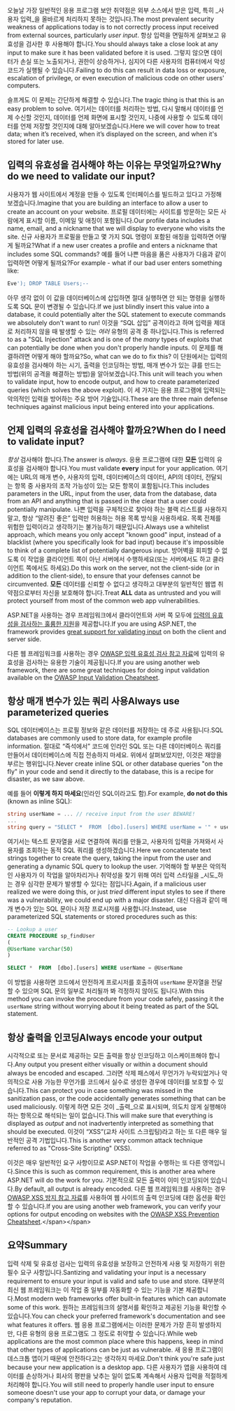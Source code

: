 <span data-ttu-id="faadd-101">오늘날 가장 일반적인 응용 프로그램 보안 취약점은 외부 소스에서 받은 입력, 특히 _사용자 입력_을 올바르게 처리하지 못하는 것입니다.</span><span class="sxs-lookup"><span data-stu-id="faadd-101">The most prevalent security weakness of applications today is to not correctly process input received from external sources, particularly _user input_.</span></span> <span data-ttu-id="faadd-102">항상 입력을 면밀하게 살펴보고 유효성을 검사한 후 사용해야 합니다.</span><span class="sxs-lookup"><span data-stu-id="faadd-102">You should always take a close look at any input to make sure it has been validated before it is used.</span></span> <span data-ttu-id="faadd-103">그렇지 않으면 데이터가 손실 또는 노출되거나, 권한이 상승하거나, 심지어 다른 사용자의 컴퓨터에서 악성 코드가 실행될 수 있습니다.</span><span class="sxs-lookup"><span data-stu-id="faadd-103">Failing to do this can result in data loss or exposure, escalation of privilege, or even execution of malicious code on other users' computers.</span></span>

<span data-ttu-id="faadd-104">슬프게도 이 문제는 간단하게 해결할 수 있습니다.</span><span class="sxs-lookup"><span data-stu-id="faadd-104">The tragic thing is that this is an easy problem to solve.</span></span> <span data-ttu-id="faadd-105">여기서는 데이터를 처리하는 방법, 다시 말해서 데이터를 언제 수신할 것인지, 데이터를 언제 화면에 표시할 것인지, 나중에 사용할 수 있도록 데이터를 언제 저장할 것인지에 대해 알아보겠습니다.</span><span class="sxs-lookup"><span data-stu-id="faadd-105">Here we will cover how to treat data; when it’s received, when it’s displayed on the screen, and when it's stored for later use.</span></span>

## <a name="why-do-we-need-to-validate-our-input"></a><span data-ttu-id="faadd-106">입력의 유효성을 검사해야 하는 이유는 무엇일까요?</span><span class="sxs-lookup"><span data-stu-id="faadd-106">Why do we need to validate our input?</span></span>

<span data-ttu-id="faadd-107">사용자가 웹 사이트에서 계정을 만들 수 있도록 인터페이스를 빌드하고 있다고 가정해 보겠습니다.</span><span class="sxs-lookup"><span data-stu-id="faadd-107">Imagine that you are building an interface to allow a user to create an account on your website.</span></span> <span data-ttu-id="faadd-108">프로필 데이터에는 사이트를 방문하는 모든 사람에게 표시할 이름, 이메일 및 애칭이 포함됩니다.</span><span class="sxs-lookup"><span data-stu-id="faadd-108">Our profile data includes a name, email, and a nickname that we will display to everyone who visits the site.</span></span> <span data-ttu-id="faadd-109">신규 사용자가 프로필을 만들고 몇 가지 SQL 명령이 포함된 애칭을 입력하면 어떻게 될까요?</span><span class="sxs-lookup"><span data-stu-id="faadd-109">What if a new user creates a profile and enters a nickname that includes some SQL commands?</span></span> <span data-ttu-id="faadd-110">예를 들어 나쁜 마음을 품은 사용자가 다음과 같이 입력하면 어떻게 될까요?</span><span class="sxs-lookup"><span data-stu-id="faadd-110">For example - what if our bad user enters something like:</span></span>

```sql
Eve'); DROP TABLE Users;--
```

<span data-ttu-id="faadd-111">아무 생각 없이 이 값을 데이터베이스에 삽입하면 절대 실행하면 안 되는 명령을 실행하도록 SQL 문이 변경될 수 있습니다.</span><span class="sxs-lookup"><span data-stu-id="faadd-111">If we just blindly insert this value into a database, it could potentially alter the SQL statement to execute commands we absolutely don't want to run!</span></span> <span data-ttu-id="faadd-112">이것을 “SQL 삽입” 공격이라고 하며 입력을 제대로 처리하지 않을 때 발생할 수 있는 _여러_ 유형의 공격 중 하나입니다.</span><span class="sxs-lookup"><span data-stu-id="faadd-112">This is referred to as a "SQL Injection" attack and is one of the _many_ types of exploits that can potentially be done when you don't properly handle inputs.</span></span> <span data-ttu-id="faadd-113">이 문제를 해결하려면 어떻게 해야 할까요?</span><span class="sxs-lookup"><span data-stu-id="faadd-113">So, what can we do to fix this?</span></span> <span data-ttu-id="faadd-114">이 단원에서는 입력의 유효성을 검사해야 하는 시기, 출력을 인코딩하는 방법, 매개 변수가 있는 큐를 만드는 방법(위의 공격을 해결하는 방법)을 알아보겠습니다.</span><span class="sxs-lookup"><span data-stu-id="faadd-114">This unit will teach you when to validate input, how to encode output, and how to create parameterized queries (which solves the above exploit).</span></span> <span data-ttu-id="faadd-115">이 세 가지는 응용 프로그램에 입력되는 악의적인 입력을 방어하는 주요 방어 기술입니다.</span><span class="sxs-lookup"><span data-stu-id="faadd-115">These are the three main defense techniques against malicious input being entered into your applications.</span></span>

## <a name="when-do-i-need-to-validate-input"></a><span data-ttu-id="faadd-116">언제 입력의 유효성을 검사해야 할까요?</span><span class="sxs-lookup"><span data-stu-id="faadd-116">When do I need to validate input?</span></span>

<span data-ttu-id="faadd-117">_항상_ 검사해야 합니다.</span><span class="sxs-lookup"><span data-stu-id="faadd-117">The answer is _always_.</span></span> <span data-ttu-id="faadd-118">응용 프로그램에 대한 **모든** 입력의 유효성을 검사해야 합니다.</span><span class="sxs-lookup"><span data-stu-id="faadd-118">You must validate **every** input for your application.</span></span> <span data-ttu-id="faadd-119">여기에는 URL의 매개 변수, 사용자의 입력, 데이터베이스의 데이터, API의 데이터, 전달되는 항목 중 사용자의 조작 가능성이 있는 모든 항목이 포함됩니다.</span><span class="sxs-lookup"><span data-stu-id="faadd-119">This includes parameters in the URL, input from the user, data from the database, data from an API and anything that is passed in the clear that a user could potentially manipulate.</span></span> <span data-ttu-id="faadd-120">나쁜 입력을 구체적으로 찾아야 하는 블랙 리스트를 사용하지 말고, 항상 “알려진 좋은” 입력만 허용하는 허용 목록 방식을 사용하세요. 목록 전체를 위험한 입력이라고 생각하기는 불가능하기 때문입니다.</span><span class="sxs-lookup"><span data-stu-id="faadd-120">Always use a whitelist approach, which means you only accept "known good" input, instead of a blacklist (where you specifically look for bad input) because it's impossible to think of a complete list of potentially dangerous input.</span></span>  <span data-ttu-id="faadd-121">방어벽을 회피할 수 없도록 이 작업을 클라이언트 쪽이 아닌 서버에서 수행하세요(또는 서버에서도 하고 클라이언트 쪽에서도 하세요).</span><span class="sxs-lookup"><span data-stu-id="faadd-121">Do this work on the server, not the client-side (or in addition to the client-side), to ensure that your defenses cannot be circumvented.</span></span> <span data-ttu-id="faadd-122">**모든** 데이터를 신뢰할 수 없다고 생각하고 대부분의 일반적인 웹앱 취약점으로부터 자신을 보호해야 합니다.</span><span class="sxs-lookup"><span data-stu-id="faadd-122">Treat **ALL** data as untrusted and you will protect yourself from most of the common web app vulnerabilities.</span></span>

<span data-ttu-id="faadd-123">ASP.NET을 사용하는 경우 프레임워크에서 클라이언트와 서버 쪽 모두에 [입력의 유효성을 검사하는 훌륭한 지원](https://docs.microsoft.com/aspnet/web-pages/overview/ui-layouts-and-themes/validating-user-input-in-aspnet-web-pages-sites)을 제공합니다.</span><span class="sxs-lookup"><span data-stu-id="faadd-123">If you are using ASP.NET, the framework provides [great support for validating input](https://docs.microsoft.com/aspnet/web-pages/overview/ui-layouts-and-themes/validating-user-input-in-aspnet-web-pages-sites) on both the client and server side.</span></span>

<span data-ttu-id="faadd-124">다른 웹 프레임워크를 사용하는 경우 [OWASP 입력 유효성 검사 참고 자료](https://www.owasp.org/index.php/Input_Validation_Cheat_Sheet)에 입력의 유효성을 검사하는 유용한 기술이 제공됩니다.</span><span class="sxs-lookup"><span data-stu-id="faadd-124">If you are using another web framework, there are some great techniques for doing input validation available on the [OWASP Input Validation Cheatsheet](https://www.owasp.org/index.php/Input_Validation_Cheat_Sheet).</span></span>


## <a name="always-use-parameterized-queries"></a><span data-ttu-id="faadd-125">항상 매개 변수가 있는 쿼리 사용</span><span class="sxs-lookup"><span data-stu-id="faadd-125">Always use parameterized queries</span></span>

<span data-ttu-id="faadd-126">SQL 데이터베이스는 프로필 정보와 같은 데이터를 저장하는 데 주로 사용됩니다.</span><span class="sxs-lookup"><span data-stu-id="faadd-126">SQL databases are commonly used to store data, for example profile information.</span></span>  <span data-ttu-id="faadd-127">절대로 “즉석에서” 코드에 인라인 SQL 또는 다른 데이터베이스 쿼리를 만들어서 데이터베이스에 직접 전송하지 마세요. 위에서 살펴보았지만, 이것은 재앙을 부르는 행위입니다.</span><span class="sxs-lookup"><span data-stu-id="faadd-127">Never create inline SQL or other database queries "on the fly" in your code and send it directly to the database, this is a recipe for disaster, as we saw above.</span></span>

<span data-ttu-id="faadd-128">예를 들어 **이렇게 하지 마세요**(인라인 SQL이라고도 함).</span><span class="sxs-lookup"><span data-stu-id="faadd-128">For example, **do not do this** (known as inline SQL):</span></span>

```csharp
string userName = ... // receive input from the user BEWARE!
...
string query = "SELECT *  FROM  [dbo].[users] WHERE userName = '" + userName + "'";
```

<span data-ttu-id="faadd-129">여기서는 텍스트 문자열을 서로 연결하여 쿼리를 만들고, 사용자의 입력을 가져와서 사용자를 조회하는 동적 SQL 쿼리를 생성하겠습니다.</span><span class="sxs-lookup"><span data-stu-id="faadd-129">Here we concatenate text strings together to create the query, taking the input from the user and generating a dynamic SQL query to lookup the user.</span></span> <span data-ttu-id="faadd-130">기억해야 할 부분은 악의적인 사용자가 이 작업을 알아차리거나 취약성을 찾기 위해 여러 입력 스타일을 _시도_하는 경우 심각한 문제가 발생할 수 있다는 점입니다.</span><span class="sxs-lookup"><span data-stu-id="faadd-130">Again, if a malicious user realized we were doing this, or just _tried_ different input styles to see if there was a vulnerability, we could end up with a major disaster.</span></span> <span data-ttu-id="faadd-131">대신 다음과 같이 매개 변수가 있는 SQL 문이나 저장 프로시저를 사용합니다.</span><span class="sxs-lookup"><span data-stu-id="faadd-131">Instead, use parameterized SQL statements or stored procedures such as this:</span></span>

```sql
-- Lookup a user
CREATE PROCEDURE sp_findUser
(
@UserName varchar(50)
)

SELECT *  FROM  [dbo].[users] WHERE userName = @UserName
```

<span data-ttu-id="faadd-132">이 방법을 사용하면 코드에서 안전하게 프로시저를 호출하여 `userName` 문자열을 전달할 수 있으며 SQL 문의 일부로 처리될까 봐 걱정하지 않아도 됩니다.</span><span class="sxs-lookup"><span data-stu-id="faadd-132">With this method you can invoke the procedure from your code safely, passing it the `userName` string without worrying about it being treated as part of the SQL statement.</span></span>

## <a name="always-encode-your-output"></a><span data-ttu-id="faadd-133">항상 출력을 인코딩</span><span class="sxs-lookup"><span data-stu-id="faadd-133">Always encode your output</span></span>

<span data-ttu-id="faadd-134">시각적으로 또는 문서로 제공하는 모든 출력을 항상 인코딩하고 이스케이프해야 합니다.</span><span class="sxs-lookup"><span data-stu-id="faadd-134">Any output you present either visually or within a document should always be encoded and escaped.</span></span> <span data-ttu-id="faadd-135">그러면 삭제 패스에서 무언가가 누락되었거나 악의적으로 사용 가능한 무언가를 코드에서 실수로 생성한 경우에 데이터를 보호할 수 있습니다.</span><span class="sxs-lookup"><span data-stu-id="faadd-135">This can protect you in case something was missed in the sanitization pass, or the code accidentally generates something that can be used maliciously.</span></span> <span data-ttu-id="faadd-136">이렇게 하면 모든 것이 _출력_으로 표시되며, 의도치 않게 실행해야 하는 항목으로 해석되는 일이 없습니다.</span><span class="sxs-lookup"><span data-stu-id="faadd-136">This will make sure that everything is displayed as _output_ and not inadvertently interpreted as something that should be executed.</span></span> <span data-ttu-id="faadd-137">이것이 “XSS”(교차 사이트 스크립팅)라고 하는 또 다른 매우 일반적인 공격 기법입니다.</span><span class="sxs-lookup"><span data-stu-id="faadd-137">This is another very common attack technique referred to as "Cross-Site Scripting" (XSS).</span></span>

<span data-ttu-id="faadd-138">이것은 매우 일반적인 요구 사항이므로 ASP.NET이 작업을 수행하는 또 다른 영역입니다.</span><span class="sxs-lookup"><span data-stu-id="faadd-138">Since this is such as common requirement, this is another area where ASP.NET will do the work for you.</span></span> <span data-ttu-id="faadd-139">기본적으로 모든 출력이 이미 인코딩되어 있습니다.</span><span class="sxs-lookup"><span data-stu-id="faadd-139">By default, all output is already encoded.</span></span> <span data-ttu-id="faadd-140">다른 웹 프레임워크를 사용하는 경우 [OWASP XSS 방지 참고 자료](https://www.owasp.org/index.php/XSS_(Cross_Site_Scripting)_Prevention_Cheat_Sheet)를 사용하여 웹 사이트의 출력 인코딩에 대한 옵션을 확인할 수 있습니다.</span><span class="sxs-lookup"><span data-stu-id="faadd-140">If you are using another web framework, you can verify your options for output encoding on websites with the [OWASP XSS Prevention Cheatsheet](https://www.owasp.org/index.php/XSS_(Cross_Site_Scripting)_Prevention_Cheat_Sheet).</span></span>

## <a name="summary"></a><span data-ttu-id="faadd-141">요약</span><span class="sxs-lookup"><span data-stu-id="faadd-141">Summary</span></span>

<span data-ttu-id="faadd-142">입력 삭제 및 유효성 검사는 입력의 유효성을 보장하고 안전하게 사용 및 저장하기 위한 필수 요구 사항입니다.</span><span class="sxs-lookup"><span data-stu-id="faadd-142">Santizing and validating your input is a necessary requirement to ensure your input is valid and safe to use and store.</span></span> <span data-ttu-id="faadd-143">대부분의 최신 웹 프레임워크는 이 작업 중 일부를 자동화할 수 있는 기능을 기본 제공합니다.</span><span class="sxs-lookup"><span data-stu-id="faadd-143">Most modern web frameworks offer built-in features which can automate some of this work.</span></span> <span data-ttu-id="faadd-144">원하는 프레임워크의 설명서를 확인하고 제공된 기능을 확인할 수 있습니다.</span><span class="sxs-lookup"><span data-stu-id="faadd-144">You can check your preferred framework's documentation and see what features it offers.</span></span> <span data-ttu-id="faadd-145">웹 응용 프로그램에서는 이러한 문제가 가장 흔히 발생하지만, 다른 유형의 응용 프로그램도 그 정도로 취약할 수 있습니다.</span><span class="sxs-lookup"><span data-stu-id="faadd-145">While web applications are the most common place where this happens, keep in mind that other types of applications can be just as vulnerable.</span></span> <span data-ttu-id="faadd-146">새 응용 프로그램이 데스크톱 앱이기 때문에 안전하다고는 생각하지 마세요.</span><span class="sxs-lookup"><span data-stu-id="faadd-146">Don't think you're safe just because your new application is a desktop app.</span></span> <span data-ttu-id="faadd-147">다른 사용자가 앱을 사용하여 데이터를 손상하거나 회사의 평판을 낮추는 일이 없도록 계속해서 사용자 입력을 적절하게 처리해야 합니다.</span><span class="sxs-lookup"><span data-stu-id="faadd-147">You will still need to properly handle user input to ensure someone doesn't use your app to corrupt your data, or damage your company's reputation.</span></span>